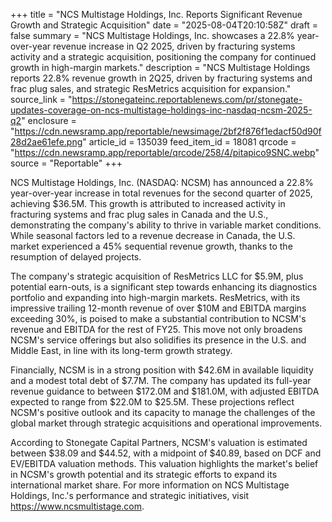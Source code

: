 +++
title = "NCS Multistage Holdings, Inc. Reports Significant Revenue Growth and Strategic Acquisition"
date = "2025-08-04T20:10:58Z"
draft = false
summary = "NCS Multistage Holdings, Inc. showcases a 22.8% year-over-year revenue increase in Q2 2025, driven by fracturing systems activity and a strategic acquisition, positioning the company for continued growth in high-margin markets."
description = "NCS Multistage Holdings reports 22.8% revenue growth in 2Q25, driven by fracturing systems and frac plug sales, and strategic ResMetrics acquisition for expansion."
source_link = "https://stonegateinc.reportablenews.com/pr/stonegate-updates-coverage-on-ncs-multistage-holdings-inc-nasdaq-ncsm-2025-q2"
enclosure = "https://cdn.newsramp.app/reportable/newsimage/2bf2f876f1edacf50d90f28d2ae61efe.png"
article_id = 135039
feed_item_id = 18081
qrcode = "https://cdn.newsramp.app/reportable/qrcode/258/4/pitapico9SNC.webp"
source = "Reportable"
+++

<p>NCS Multistage Holdings, Inc. (NASDAQ: NCSM) has announced a 22.8% year-over-year increase in total revenues for the second quarter of 2025, achieving $36.5M. This growth is attributed to increased activity in fracturing systems and frac plug sales in Canada and the U.S., demonstrating the company's ability to thrive in variable market conditions. While seasonal factors led to a revenue decrease in Canada, the U.S. market experienced a 45% sequential revenue growth, thanks to the resumption of delayed projects.</p><p>The company's strategic acquisition of ResMetrics LLC for $5.9M, plus potential earn-outs, is a significant step towards enhancing its diagnostics portfolio and expanding into high-margin markets. ResMetrics, with its impressive trailing 12-month revenue of over $10M and EBITDA margins exceeding 30%, is poised to make a substantial contribution to NCSM's revenue and EBITDA for the rest of FY25. This move not only broadens NCSM's service offerings but also solidifies its presence in the U.S. and Middle East, in line with its long-term growth strategy.</p><p>Financially, NCSM is in a strong position with $42.6M in available liquidity and a modest total debt of $7.7M. The company has updated its full-year revenue guidance to between $172.0M and $181.0M, with adjusted EBITDA expected to range from $22.0M to $25.5M. These projections reflect NCSM's positive outlook and its capacity to manage the challenges of the global market through strategic acquisitions and operational improvements.</p><p>According to Stonegate Capital Partners, NCSM's valuation is estimated between $38.09 and $44.52, with a midpoint of $40.89, based on DCF and EV/EBITDA valuation methods. This valuation highlights the market's belief in NCSM's growth potential and its strategic efforts to expand its international market share. For more information on NCS Multistage Holdings, Inc.'s performance and strategic initiatives, visit <a href='https://www.ncsmultistage.com' rel='nofollow' target='_blank'>https://www.ncsmultistage.com</a>.</p>